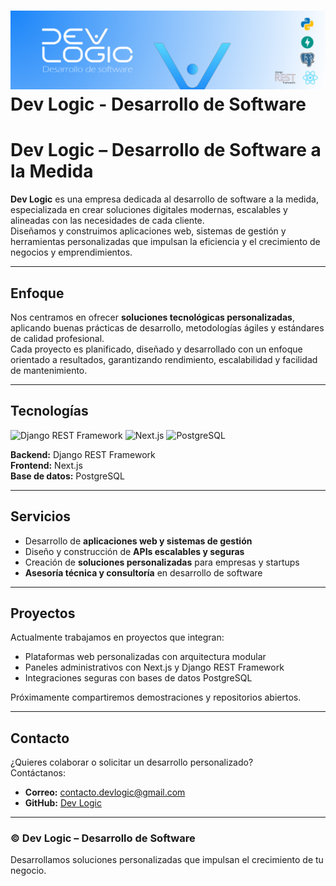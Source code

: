 # ![Logo](bannerNuew.png) Dev Logic - Desarrollo de Software

# Dev Logic – Desarrollo de Software a la Medida

**Dev Logic** es una empresa dedicada al desarrollo de software a la medida, especializada en crear soluciones digitales modernas, escalables y alineadas con las necesidades de cada cliente.  
Diseñamos y construimos aplicaciones web, sistemas de gestión y herramientas personalizadas que impulsan la eficiencia y el crecimiento de negocios y emprendimientos.

---

## Enfoque

Nos centramos en ofrecer **soluciones tecnológicas personalizadas**, aplicando buenas prácticas de desarrollo, metodologías ágiles y estándares de calidad profesional.  
Cada proyecto es planificado, diseñado y desarrollado con un enfoque orientado a resultados, garantizando rendimiento, escalabilidad y facilidad de mantenimiento.

---

## Tecnologías

<p>
  <img src="https://img.shields.io/badge/Django%20REST%20Framework-Backend-blue?logo=django&logoColor=white" alt="Django REST Framework" />
  <img src="https://img.shields.io/badge/Next.js-Frontend-black?logo=next.js&logoColor=white" alt="Next.js" />
  <img src="https://img.shields.io/badge/PostgreSQL-Database-336791?logo=postgresql&logoColor=white" alt="PostgreSQL" />
</p>

**Backend:** Django REST Framework  
**Frontend:** Next.js  
**Base de datos:** PostgreSQL  

---

## Servicios

- Desarrollo de **aplicaciones web y sistemas de gestión**  
- Diseño y construcción de **APIs escalables y seguras**  
- Creación de **soluciones personalizadas** para empresas y startups  
- **Asesoría técnica y consultoría** en desarrollo de software  

---

## Proyectos

Actualmente trabajamos en proyectos que integran:
- Plataformas web personalizadas con arquitectura modular  
- Paneles administrativos con Next.js y Django REST Framework  
- Integraciones seguras con bases de datos PostgreSQL  

Próximamente compartiremos demostraciones y repositorios abiertos.

---

## Contacto

¿Quieres colaborar o solicitar un desarrollo personalizado?  
Contáctanos:

- **Correo:** contacto.devlogic@gmail.com  
- **GitHub:** [Dev Logic](https://github.com/Dev-Logic-Desarrollo-de-software)  

---

### © Dev Logic – Desarrollo de Software
Desarrollamos soluciones personalizadas que impulsan el crecimiento de tu negocio.
